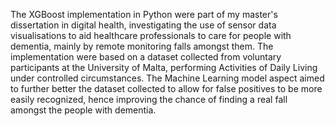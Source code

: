 The XGBoost implementation in Python were part of my master's dissertation in digital health, investigating the use of sensor data visualisations to aid healthcare professionals to care for people with dementia, mainly by remote monitoring
falls amongst them.
The implementation were based on a dataset collected from voluntary participants at the University of Malta, performing Activities of Daily Living under controlled circumstances.
The Machine Learning model aspect aimed to further better the dataset collected to allow for false positives to be more easily recognized, hence improving the chance of finding a real fall amongst the people with dementia.
